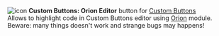 ![icon](https://raw.github.com/Infocatcher/Custom_Buttons/master/CB_Orion_Editor/icon.png)&nbsp;<strong>Custom Buttons: Orion Editor</strong> button for [Custom Buttons](https://addons.mozilla.org/addon/custom-buttons/)
<br>Allows to highlight code in Custom Buttons editor using [Orion](https://developer.mozilla.org/en-US/docs/Mozilla/JavaScript_code_modules/source-editor.jsm) module.
<br>Beware: many things doesn't work and strange bugs may happens!